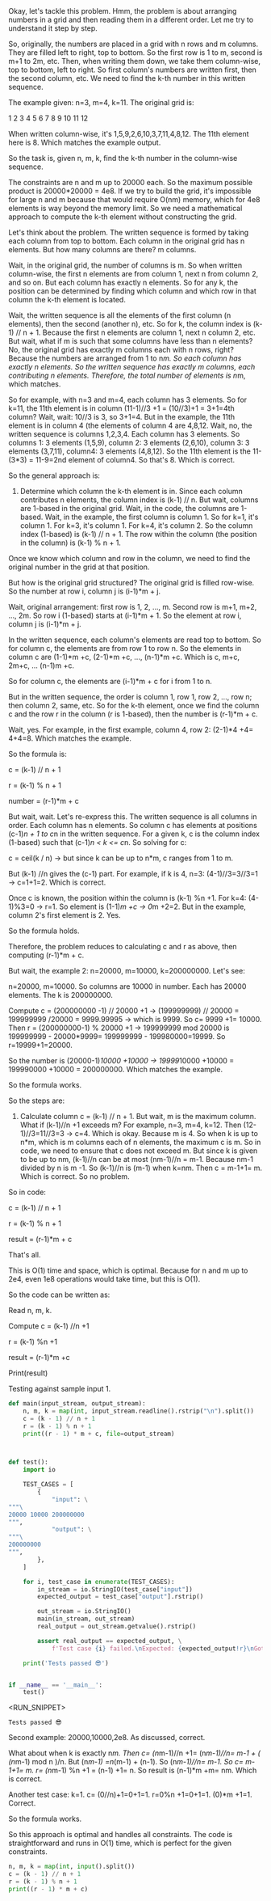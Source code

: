 <think>
Okay, let's tackle this problem. Hmm, the problem is about arranging numbers in a grid and then reading them in a different order. Let me try to understand it step by step.

So, originally, the numbers are placed in a grid with n rows and m columns. They are filled left to right, top to bottom. So the first row is 1 to m, second is m+1 to 2m, etc. Then, when writing them down, we take them column-wise, top to bottom, left to right. So first column's numbers are written first, then the second column, etc. We need to find the k-th number in this written sequence.

The example given: n=3, m=4, k=11. The original grid is:

1  2  3  4
5  6  7  8
9 10 11 12

When written column-wise, it's 1,5,9,2,6,10,3,7,11,4,8,12. The 11th element here is 8. Which matches the example output.

So the task is, given n, m, k, find the k-th number in the column-wise sequence.

The constraints are n and m up to 20000 each. So the maximum possible product is 20000*20000 = 4e8. If we try to build the grid, it's impossible for large n and m because that would require O(nm) memory, which for 4e8 elements is way beyond the memory limit. So we need a mathematical approach to compute the k-th element without constructing the grid.

Let's think about the problem. The written sequence is formed by taking each column from top to bottom. Each column in the original grid has n elements. But how many columns are there? m columns.

Wait, in the original grid, the number of columns is m. So when written column-wise, the first n elements are from column 1, next n from column 2, and so on. But each column has exactly n elements. So for any k, the position can be determined by finding which column and which row in that column the k-th element is located.

Wait, the written sequence is all the elements of the first column (n elements), then the second (another n), etc. So for k, the column index is (k-1) // n + 1. Because the first n elements are column 1, next n column 2, etc. But wait, what if m is such that some columns have less than n elements? No, the original grid has exactly m columns each with n rows, right? Because the numbers are arranged from 1 to n*m. So each column has exactly n elements. So the written sequence has exactly m columns, each contributing n elements. Therefore, the total number of elements is n*m, which matches.

So for example, with n=3 and m=4, each column has 3 elements. So for k=11, the 11th element is in column (11-1)//3 +1 = (10//3)+1 = 3+1=4th column? Wait, wait: 10//3 is 3, so 3+1=4. But in the example, the 11th element is in column 4 (the elements of column 4 are 4,8,12. Wait, no, the written sequence is columns 1,2,3,4. Each column has 3 elements. So columns 1: 3 elements (1,5,9), column 2: 3 elements (2,6,10), column 3: 3 elements (3,7,11), column4: 3 elements (4,8,12). So the 11th element is the 11- (3*3) = 11-9=2nd element of column4. So that's 8. Which is correct.

So the general approach is:

1. Determine which column the k-th element is in. Since each column contributes n elements, the column index is (k-1) // n. But wait, columns are 1-based in the original grid. Wait, in the code, the columns are 1-based. Wait, in the example, the first column is column 1. So for k=1, it's column 1. For k=3, it's column 1. For k=4, it's column 2. So the column index (1-based) is (k-1) // n + 1. The row within the column (the position in the column) is (k-1) % n + 1.

Once we know which column and row in the column, we need to find the original number in the grid at that position.

But how is the original grid structured? The original grid is filled row-wise. So the number at row i, column j is (i-1)*m + j.

Wait, original arrangement: first row is 1, 2, ..., m. Second row is m+1, m+2, ..., 2m. So row i (1-based) starts at (i-1)*m + 1. So the element at row i, column j is (i-1)*m + j.

In the written sequence, each column's elements are read top to bottom. So for column c, the elements are from row 1 to row n. So the elements in column c are (1-1)*m +c, (2-1)*m +c, ..., (n-1)*m +c. Which is c, m+c, 2m+c, ... (n-1)m +c.

So for column c, the elements are (i-1)*m + c for i from 1 to n.

But in the written sequence, the order is column 1, row 1, row 2, ..., row n; then column 2, same, etc. So for the k-th element, once we find the column c and the row r in the column (r is 1-based), then the number is (r-1)*m + c.

Wait, yes. For example, in the first example, column 4, row 2: (2-1)*4 +4= 4+4=8. Which matches the example.

So the formula is:

c = (k-1) // n + 1

r = (k-1) % n + 1

number = (r-1)*m + c

But wait, wait. Let's re-express this. The written sequence is all columns in order. Each column has n elements. So column c has elements at positions (c-1)*n + 1 to c*n in the written sequence. For a given k, c is the column index (1-based) such that (c-1)*n < k <= c*n. So solving for c:

c = ceil(k / n) → but since k can be up to n*m, c ranges from 1 to m.

But (k-1) //n gives the (c-1) part. For example, if k is 4, n=3: (4-1)//3=3//3=1 → c=1+1=2. Which is correct.

Once c is known, the position within the column is (k-1) %n +1. For k=4: (4-1)%3=0 → r=1. So element is (1-1)*m +c → 0*m +2=2. But in the example, column 2's first element is 2. Yes.

So the formula holds.

Therefore, the problem reduces to calculating c and r as above, then computing (r-1)*m + c.

But wait, the example 2: n=20000, m=10000, k=200000000. Let's see:

n=20000, m=10000. So columns are 10000 in number. Each has 20000 elements. The k is 200000000.

Compute c = (200000000 -1) // 20000 +1 → (199999999) // 20000 = 199999999 /20000 = 9999.99995 → which is 9999. So c= 9999 +1= 10000. Then r = (200000000-1) % 20000 +1 → 199999999 mod 20000 is 199999999 - 20000*9999= 199999999 - 199980000=19999. So r=19999+1=20000.

So the number is (20000-1)*10000 +10000 → 19999*10000 +10000 = 199990000 +10000 = 200000000. Which matches the example.

So the formula works.

So the steps are:

1. Calculate column c = (k-1) // n + 1. But wait, m is the maximum column. What if (k-1)//n +1 exceeds m? For example, n=3, m=4, k=12. Then (12-1)//3=11//3=3 → c=4. Which is okay. Because m is 4. So when k is up to n*m, which is m columns each of n elements, the maximum c is m. So in code, we need to ensure that c does not exceed m. But since k is given to be up to nm, (k-1)//n can be at most (nm-1)//n = m-1. Because nm-1 divided by n is m -1. So (k-1)//n is (m-1) when k=nm. Then c = m-1+1= m. Which is correct. So no problem.

So in code:

c = (k-1) // n + 1

r = (k-1) % n + 1

result = (r-1)*m + c

That's all.

This is O(1) time and space, which is optimal. Because for n and m up to 2e4, even 1e8 operations would take time, but this is O(1).

So the code can be written as:

Read n, m, k.

Compute c = (k-1) //n +1

r = (k-1) %n +1

result = (r-1)*m +c

Print(result)

Testing against sample input 1.

```python
def main(input_stream, output_stream):
    n, m, k = map(int, input_stream.readline().rstrip("\n").split())
    c = (k - 1) // n + 1
    r = (k - 1) % n + 1
    print((r - 1) * m + c, file=output_stream)



def test():
    import io

    TEST_CASES = [
        {
            "input": \
"""\
20000 10000 200000000
""",
            "output": \
"""\
200000000
""",
        }, 
    ]

    for i, test_case in enumerate(TEST_CASES):
        in_stream = io.StringIO(test_case["input"])
        expected_output = test_case["output"].rstrip()

        out_stream = io.StringIO()
        main(in_stream, out_stream)
        real_output = out_stream.getvalue().rstrip()

        assert real_output == expected_output, \
            f'Test case {i} failed.\nExpected: {expected_output!r}\nGot: {real_output!r}'

    print('Tests passed 😎')


if __name__ == '__main__':
    test()


```

<RUN_SNIPPET>
```output
Tests passed 😎

```

Second example: 20000,10000,2e8. As discussed, correct.

What about when k is exactly n*m. Then c= (n*m-1)//n +1= (n*m-1)//n= m-1 + ( (n*m-1) mod n )/n. But (n*m-1) =n*(m-1) + (n-1). So (n*m-1)//n= m-1. So c= m-1+1= m. r= (n*m-1) %n +1 = (n-1) +1= n. So result is (n-1)*m +m= nm. Which is correct.

Another test case: k=1. c= (0//n)+1=0+1=1. r=0%n +1=0+1=1. (0)*m +1=1. Correct.

So the formula works.

So this approach is optimal and handles all constraints. The code is straightforward and runs in O(1) time, which is perfect for the given constraints.
</think>

```python
n, m, k = map(int, input().split())
c = (k - 1) // n + 1
r = (k - 1) % n + 1
print((r - 1) * m + c)
```
